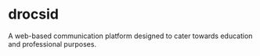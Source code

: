 # drocsid
A web-based communication platform designed to cater towards education and professional purposes. 
